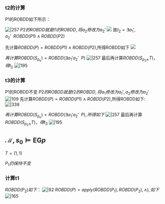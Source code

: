 
### t2的计算
P1的ROBDD如下所示：

![|257](https://raw.githubusercontent.com/ustc21xyx/picture-bed/main/20240501144400.png)
$P2的ROBDD就是t1的ROBDD,将a_2修改为a_2'$
![](https://raw.githubusercontent.com/ustc21xyx/picture-bed/main/20240501145122.png)
故$t_{2}=\exists a_1',a_{2}' \ \ ROBDD(P1)\land ROBDD(P2)$ 


先计算$ROBDD(P)=ROBDD(P1)\land ROBDD(P2)$,所得ROBDD如下
![](https://raw.githubusercontent.com/ustc21xyx/picture-bed/main/20240501154648.png)

$再计算ROBDD(S_{p_e})=ROBDD(\exists a_{1}' a_{2}'\ \ P)$
![|257](https://raw.githubusercontent.com/ustc21xyx/picture-bed/main/20240501151617.png)
最后再计算$ROBDD(S_{p_{2}\land}T)，得t_2$
![|195](https://raw.githubusercontent.com/ustc21xyx/picture-bed/main/20240501152252.png)


### t3的计算
P1的ROBDD不变
$P2的ROBDD就是t2的ROBDD,将a_{1}修改为a_{1}',a_2修改为a_2'$
![|109](https://raw.githubusercontent.com/ustc21xyx/picture-bed/main/20240501152737.png)
先计算$ROBDD(P)=ROBDD(P1)\land ROBDD(P2)$,所得ROBDD如下:
![|338](https://raw.githubusercontent.com/ustc21xyx/picture-bed/main/20240501160848.png)

$再计算ROBDD(S_{p_e})=ROBDD(\exists a_{1}' a_{2}'\ \ P),所得如下$
![|257](https://raw.githubusercontent.com/ustc21xyx/picture-bed/main/20240501151617.png)
最后再计算$ROBDD(S_{p_{2}\land}T)，得t_3$
![|195](https://raw.githubusercontent.com/ustc21xyx/picture-bed/main/20240501152252.png)


## $\mathcal{M},s_0\vDash\mathsf{EG}p$

$T= {(1,1)}$

$P_1仍保持不变$

### 计算t1
$ROBDD(P_2)如下：$
![|92](https://raw.githubusercontent.com/ustc21xyx/picture-bed/main/20240501163653.png)
$ROBDD(P)=apply(ROBDD(P_1),ROBDD(P_2),\land),如下$
![|165](https://raw.githubusercontent.com/ustc21xyx/picture-bed/main/20240501164646.png)
